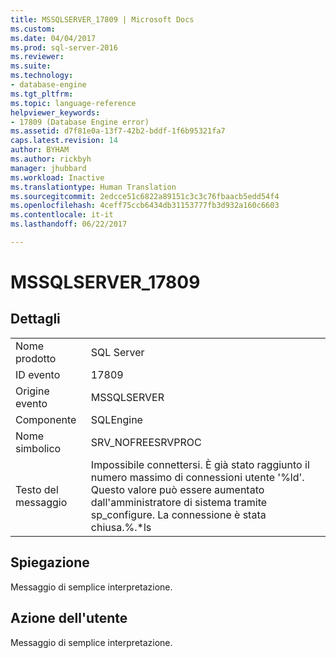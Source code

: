 ```yaml
---
title: MSSQLSERVER_17809 | Microsoft Docs
ms.custom: 
ms.date: 04/04/2017
ms.prod: sql-server-2016
ms.reviewer: 
ms.suite: 
ms.technology:
- database-engine
ms.tgt_pltfrm: 
ms.topic: language-reference
helpviewer_keywords:
- 17809 (Database Engine error)
ms.assetid: d7f81e0a-13f7-42b2-bddf-1f6b95321fa7
caps.latest.revision: 14
author: BYHAM
ms.author: rickbyh
manager: jhubbard
ms.workload: Inactive
ms.translationtype: Human Translation
ms.sourcegitcommit: 2edcce51c6822a89151c3c3c76fbaacb5edd54f4
ms.openlocfilehash: 4ceff75ccb6434db31153777fb3d932a160c6603
ms.contentlocale: it-it
ms.lasthandoff: 06/22/2017

---
```

# <a name="mssqlserver17809"></a>MSSQLSERVER_17809
  
## <a name="details"></a>Dettagli  
  
|||  
|-|-|  
|Nome prodotto|SQL Server|  
|ID evento|17809|  
|Origine evento|MSSQLSERVER|  
|Componente|SQLEngine|  
|Nome simbolico|SRV_NOFREESRVPROC|  
|Testo del messaggio|Impossibile connettersi. È già stato raggiunto il numero massimo di connessioni utente '%ld'. Questo valore può essere aumentato dall'amministratore di sistema tramite sp_configure. La connessione è stata chiusa.%.*ls|  
  
## <a name="explanation"></a>Spiegazione  
Messaggio di semplice interpretazione.  
  
## <a name="user-action"></a>Azione dell'utente  
Messaggio di semplice interpretazione.  
  

